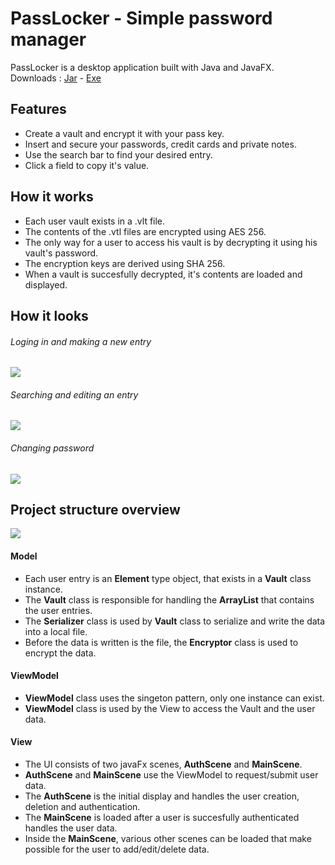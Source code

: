 # **PassLocker** - Simple password manager
PassLocker is a desktop application built with Java and JavaFX.\
Downloads : [Jar][JarDl] - [Exe][exeDl]

## Features
- Create a vault and encrypt it with your pass key.
- Insert and secure your passwords, credit cards and private notes.
- Use the search bar to find your desired entry.
- Click a field to copy it's value.

## How it works
- Each user vault exists in a .vlt file.
- The contents of the .vtl files are encrypted using AES 256.
- The only way for a user to access his vault is by decrypting it using his vault's password.
- The encryption keys are derived using SHA 256.
- When a vault is succesfully decrypted, it's contents are loaded and displayed.


## How it looks
###### Loging in and making a new entry
![](https://media.giphy.com/media/HQSzOUVdV9tK20C925/giphy.gif)
###### Searching and editing an entry
![](https://media.giphy.com/media/mgEruKse7xffUKH9P4/giphy.gif)
###### Changing password
![](https://media.giphy.com/media/D2tXy3PeSLd4jEHtr4/giphy.gif)

## Project structure overview
![](https://i.postimg.cc/Yq6HTHZv/Untitled-Diagram-drawio-1.png)

#### Model
- Each user entry is an **Element** type object, that exists in a **Vault** class instance.
- The **Vault** class is responsible for handling the **ArrayList** that contains the user entries. 
- The **Serializer** class is used by **Vault** class to serialize and write the data into a local file.
- Before the data is written is the file, the **Encryptor** class is used to encrypt the data.

#### ViewModel
- **ViewModel** class uses the singeton pattern, only one instance can exist.
- **ViewModel** class is used by the View to access the Vault and the user data.

#### View

- The UI consists of two javaFx scenes, **AuthScene** and **MainScene**.
- **AuthScene** and **MainScene** use the ViewModel to request/submit user data.
- The **AuthScene** is the initial display and handles the user creation, deletion and authentication.
- The **MainScene** is loaded after a user is succesfully authenticated handles the user data.
- Inside the **MainScene**, various other scenes can be loaded that make possible for the user to add/edit/delete data.

 [exeDl]: <https://github.com/JohnEcn/PasswordManager/releases/tag/v1.0>
 [JarDl]: <https://github.com/JohnEcn/PasswordManager/releases/tag/v1.0>
   
